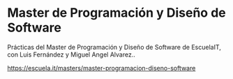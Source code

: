# Master de Programación y Diseño de Software

Prácticas del Master de Programación y Diseño de Software de EscuelaIT, con Luis Fernández y Miguel Angel Alvarez..

https://escuela.it/masters/master-programacion-diseno-software